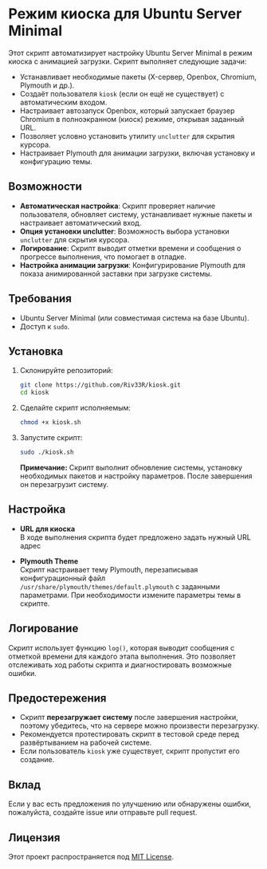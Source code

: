 # Режим киоска для Ubuntu Server Minimal

Этот скрипт автоматизирует настройку Ubuntu Server Minimal в режим киоска с анимацией загрузки. Скрипт выполняет следующие задачи:

- Устанавливает необходимые пакеты (X-сервер, Openbox, Chromium, Plymouth и др.).
- Создаёт пользователя `kiosk` (если он ещё не существует) с автоматическим входом.
- Настраивает автозапуск Openbox, который запускает браузер Chromium в полноэкранном (киоск) режиме, открывая заданный URL.
- Позволяет условно установить утилиту `unclutter` для скрытия курсора.
- Настраивает Plymouth для анимации загрузки, включая установку и конфигурацию темы.

## Возможности

- **Автоматическая настройка**: Скрипт проверяет наличие пользователя, обновляет систему, устанавливает нужные пакеты и настраивает автоматический вход.
- **Опция установки unclutter**: Возможность выбора установки `unclutter` для скрытия курсора.
- **Логирование**: Скрипт выводит отметки времени и сообщения о прогрессе выполнения, что помогает в отладке.
- **Настройка анимации загрузки**: Конфигурирование Plymouth для показа анимированной заставки при загрузке системы.

## Требования

- Ubuntu Server Minimal (или совместимая система на базе Ubuntu).
- Доступ к `sudo`.

## Установка

1. Склонируйте репозиторий:
   ```bash
   git clone https://github.com/Riv33R/kiosk.git
   cd kiosk
   ```

2. Сделайте скрипт исполняемым:
   ```bash
   chmod +x kiosk.sh
   ```

3. Запустите скрипт:
   ```bash
   sudo ./kiosk.sh
   ```

   **Примечание:** Скрипт выполнит обновление системы, установку необходимых пакетов и настройку параметров. После завершения он перезагрузит систему.

## Настройка

- **URL для киоска**  
  В ходе выполнения скрипта будет предложено задать нужный URL адрес

- **Plymouth Theme**  
  Скрипт настраивает тему Plymouth, перезаписывая конфигурационный файл `/usr/share/plymouth/themes/default.plymouth` с заданными параметрами. При необходимости измените параметры темы в скрипте.

## Логирование

Скрипт использует функцию `log()`, которая выводит сообщения с отметкой времени для каждого этапа выполнения. Это позволяет отслеживать ход работы скрипта и диагностировать возможные ошибки.

## Предостережения

- Скрипт **перезагружает систему** после завершения настройки, поэтому убедитесь, что на сервере можно произвести перезагрузку.
- Рекомендуется протестировать скрипт в тестовой среде перед развёртыванием на рабочей системе.
- Если пользователь `kiosk` уже существует, скрипт пропустит его создание.

## Вклад

Если у вас есть предложения по улучшению или обнаружены ошибки, пожалуйста, создайте issue или отправьте pull request.

## Лицензия

Этот проект распространяется под [MIT License](LICENSE).
